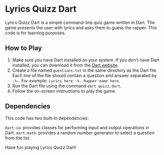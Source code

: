 # Lyrics Quizz Dart

Lyrics Quizz Dart is a simple command-line quiz game written in Dart. The game presents the user with lyrics and asks them to guess the rapper. This code is for learning purposes.

## How to Play

1. Make sure you have Dart installed on your system. If you don't have Dart installed, you can download it from the [Dart website](https://dart.dev/get-dart).
2. Create a file named `questions.txt` in the same directory as the Dart file. Each line of the file should contain a question and answer separated by `-%-`. For example: `Lyrics here -%- Rapper name here`.
3. Run the Dart file using the command `dart quizz.dart`.
4. Follow the on-screen instructions to play the game.

## Dependencies
This code has two built-in dependencies:

`dart:io`: provides classes for performing input and output operations in Dart.
`dart:math`: provides a random number generator to select a question from the list.

Have fun playing Lyrics Quizz Dart!

